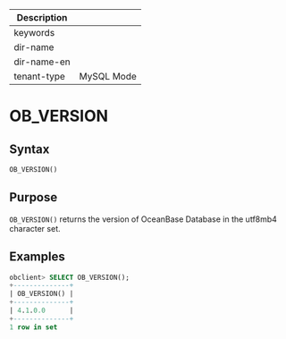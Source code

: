 | Description   |                 |
|---------------|-----------------|
| keywords      |                 |
| dir-name      |                 |
| dir-name-en   |                 |
| tenant-type   | MySQL Mode      |

# OB_VERSION

## Syntax

```sql
OB_VERSION()
```

## Purpose

`OB_VERSION()` returns the version of OceanBase Database in the utf8mb4 character set.

## Examples

```sql
obclient> SELECT OB_VERSION();
+--------------+
| OB_VERSION() |
+--------------+
| 4.1.0.0      |
+--------------+
1 row in set
```
